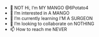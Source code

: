 - 👋 NOT Hi, I’m MY MANGO @6Potato4
- 👀 I’m interested in A MANGO
- 🌱 I’m currently learning I'M A SURGEON 
- 💞️ I’m looking to collaborate on NOTHING 
- 📫 How to reach me NEVER

<!---
6Potato4/6Potato4 is a ✨ special ✨ repository because its `README.md` (this file) appears on your GitHub profile.
You can click the Preview link to take a look at your changes.
--->
